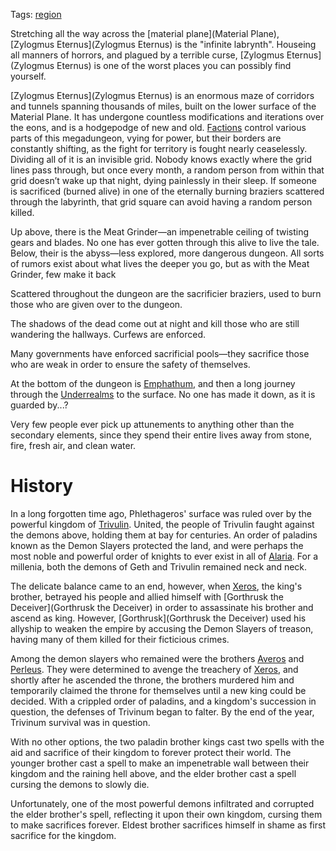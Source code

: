 Tags: [region](Regions)

Stretching all the way across the [material plane](Material Plane), [Zylogmus Eternus](Zylogmus Eternus) is the "infinite labrynth". Houseing all manners of horrors, and plagued by a terrible curse, [Zylogmus Eternus](Zylogmus Eternus) is one of the worst places you can possibly find yourself.

[Zylogmus Eternus](Zylogmus Eternus) is an enormous maze of corridors and tunnels spanning thousands of miles, built on the lower surface of the Material Plane. It has undergone countless modifications and iterations over the eons, and is a hodgepodge of new and old. [Factions](Factions) control various parts of this megadungeon, vying for power, but their borders are constantly shifting, as the fight for territory is fought nearly ceaselessly. Dividing all of it is an invisible grid. Nobody knows exactly where the grid lines pass through, but once every month, a random person from within that grid doesn’t wake up that night, dying painlessly in their sleep. If someone is sacrificed (burned alive) in one of the eternally burning braziers scattered through the labyrinth, that grid square can avoid having a random person killed. 

Up above, there is the Meat Grinder—an impenetrable ceiling of twisting gears and blades. No one has ever gotten through this alive to live the tale. Below, their is the abyss—less explored, more dangerous dungeon. All sorts of rumors exist about what lives the deeper you go, but as with the Meat Grinder, few make it back

Scattered throughout the dungeon are the sacrificier braziers, used to burn those who are given over to the dungeon.

The shadows of the dead come out at night and kill those who are still wandering the hallways. Curfews are enforced.

Many governments have enforced sacrificial pools—they sacrifice those who are weak in order to ensure the safety of themselves.

At the bottom of the dungeon is [Emphathum](Emphathum), and then a long journey through the [Underrealms](Underrealms) to the surface. No one has made it down, as it is guarded by...?

Very few people ever pick up attunements to anything other than the secondary elements, since they spend their entire lives away from stone, fire, fresh air, and clean water.

# History

In a long forgotten time ago, Phlethageros' surface was ruled over by the powerful kingdom of [Trivulin](Trivulin). United, the people of Trivulin faught against the demons above, holding them at bay for centuries. An order of paladins known as the Demon Slayers protected the land, and were perhaps the most noble and powerful order of knights to ever exist in all of [Alaria](Alaria). For a millenia, both the demons of Geth and Trivulin remained neck and neck. 

The delicate balance came to an end, however, when [Xeros](Xeros), the king's brother, betrayed his people and allied himself with [Gorthrusk the Deceiver](Gorthrusk the Deceiver) in order to assassinate his brother and ascend as king. However, [Gorthrusk](Gorthrusk the Deceiver) used his allyship to weaken the empire by accusing the Demon Slayers of treason, having many of them killed for their ficticious crimes. 

Among the demon slayers who remained were the brothers [Averos](Averos) and [Perleus](Perleus). They were determined to avenge the treachery of [Xeros](Xeros), and shortly after he ascended the throne, the brothers murdered him and temporarily claimed the throne for themselves until a new king could be decided. With a crippled order of paladins, and a kingdom's succession in question, the defenses of Trivinum began to falter. By the end of the year, Trivinum survival was in question. 

With no other options, the two paladin brother kings cast two spells with the aid and sacrifice of their kingdom to forever protect their world. The younger brother cast a spell to make an impenetrable wall between their kingdom and the raining hell above, and the elder brother cast a spell cursing the demons to slowly die. 

Unfortunately, one of the most powerful demons infiltrated and corrupted the elder brother's spell, reflecting it upon their own kingdom, cursing them to make sacrifices forever. Eldest brother sacrifices himself in shame as first sacrifice for the kingdom.
